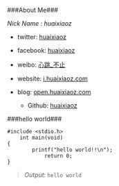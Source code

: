 ###About Me###

*Nick Name : huaixiaoz*

* twitter: [huaixiaoz](http://twitter.com/huaixiaoz)
* facebook: [huaixiaoz](http://facebook.com/huaixiaoz)
* weibo: [心跳_不止](http://weibo.com/huaixiaoz)
* website: [i.huaixiaoz.com](http://i.huaixiaoz.com)
* blog: [open.huaixiaoz.com](http://open.huaixiaoz.com)

    - Github: [huaixiaoz](http://github.com/huaixiaoz)

###hello world###

```
#include <stdio.h>
    int main(void)
{
        printf("hello world!!\n");
            return 0;
}
```

>_Output_: ``hello world``
